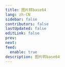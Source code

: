 ```yaml
---
title: 图片转base64
lang: zh-CN
sidebar: false
contributors: false
lastUpdated: false
editLink: false
prev: 
next: 
feed:
  enable: true
description: 图片转base64
---
```


<iframe :src="iframeSrc" class="box-iframe" frameborder="0"></iframe>

<script setup>
import { h, ref, nextTick, watch, onMounted, onBeforeUnmount } from 'vue'
import { useRoute } from 'vue-router'

const isProd = process.env.NODE_ENV === 'production'
let iframeSrc = isProd ? 'https://onresize.github.io/web-blogs/pageCom/img_base64/index.html' : 'https://localhost:9008/web-blogs/pageCom/img_base64/index.html'
</script>
